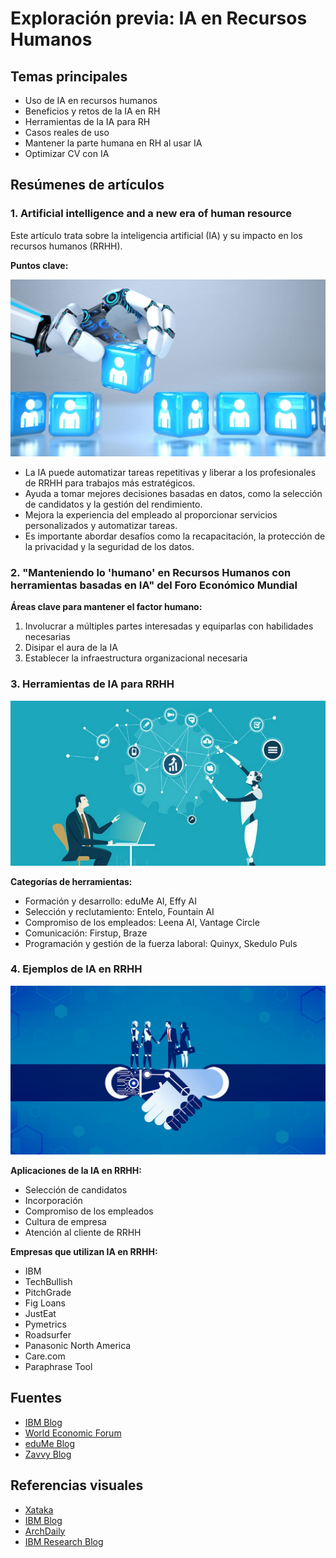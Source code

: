 # Exploración previa: IA en Recursos Humanos

## Temas principales
- Uso de IA en recursos humanos
- Beneficios y retos de la IA en RH 
- Herramientas de la IA para RH
- Casos reales de uso
- Mantener la parte humana en RH al usar IA
- Optimizar CV con IA 

## Resúmenes de artículos

### 1. Artificial intelligence and a new era of human resource

Este artículo trata sobre la inteligencia artificial (IA) y su impacto en los recursos humanos (RRHH).

**Puntos clave:**

![Imagen HR AI](/imagenes/HR%20AI_06.jpg)
- La IA puede automatizar tareas repetitivas y liberar a los profesionales de RRHH para trabajos más estratégicos.
- Ayuda a tomar mejores decisiones basadas en datos, como la selección de candidatos y la gestión del rendimiento.
- Mejora la experiencia del empleado al proporcionar servicios personalizados y automatizar tareas.
- Es importante abordar desafíos como la recapacitación, la protección de la privacidad y la seguridad de los datos.

### 2. "Manteniendo lo 'humano' en Recursos Humanos con herramientas basadas en IA" del Foro Económico Mundial

**Áreas clave para mantener el factor humano:**
1. Involucrar a múltiples partes interesadas y equiparlas con habilidades necesarias
2. Disipar el aura de la IA
3. Establecer la infraestructura organizacional necesaria

### 3. Herramientas de IA para RRHH

![Imagen HR AI](/imagenes/HR%20AI_01.png)

**Categorías de herramientas:**
- Formación y desarrollo: eduMe AI, Effy AI
- Selección y reclutamiento: Entelo, Fountain AI
- Compromiso de los empleados: Leena AI, Vantage Circle
- Comunicación: Firstup, Braze
- Programación y gestión de la fuerza laboral: Quinyx, Skedulo Puls

### 4. Ejemplos de IA en RRHH

![Imagen HR AI](/imagenes/HR%20AI_02.jpg)

**Aplicaciones de la IA en RRHH:**
- Selección de candidatos
- Incorporación
- Compromiso de los empleados
- Cultura de empresa
- Atención al cliente de RRHH

**Empresas que utilizan IA en RRHH:**
- IBM
- TechBullish
- PitchGrade
- Fig Loans
- JustEat
- Pymetrics
- Roadsurfer
- Panasonic North America
- Care.com
- Paraphrase Tool

## Fuentes
- [IBM Blog](https://www.ibm.com/blog/artificial-intelligence-and-a-new-era-of-human-resources/)
- [World Economic Forum](https://www.weforum.org/agenda/2021/12/how-to-keep-human-in-human-resources-with-ai-based-tools/)
- [eduMe Blog](https://www.edume.com/blog/ai-tools-for-hr)
- [Zavvy Blog](https://www.zavvy.io/es/blog/ejemplos-de-ai-en-rrhh)

## Referencias visuales
- [Xataka](https://www.xataka.com/tag/inteligencia-artificial)
- [IBM Blog](https://www.ibm.com/blog/artificial-intelligence-and-a-new-era-of-human-resources/)
- [ArchDaily](https://www.archdaily.com/)
- [IBM Research Blog](https://research.ibm.com/blog?lnk=flatitem)